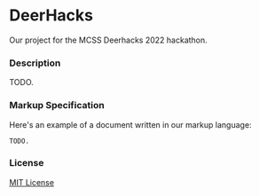 # DeerHacks

Our project for the MCSS Deerhacks 2022 hackathon.

### Description

TODO.

### Markup Specification

Here's an example of a document written in our markup language:
```
TODO.
```

### License

[MIT License](/LICENSE)
